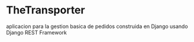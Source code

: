 # TheTransporter

aplicacion para la gestion basica de pedidos construida en Django usando Django REST Framework
